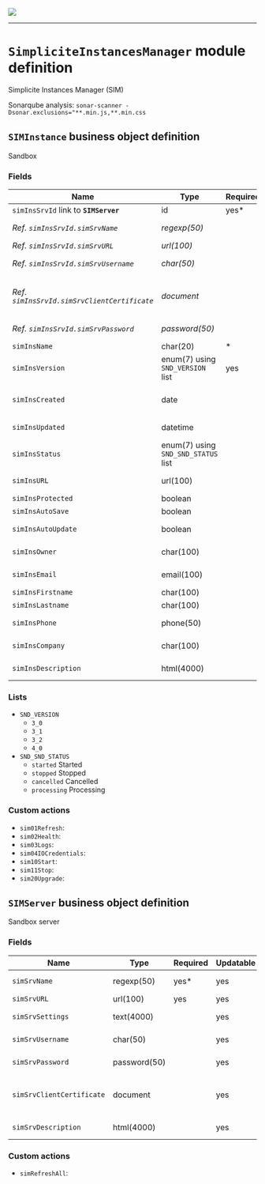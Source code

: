 ![](https://www.simplicite.io/resources//logos/logo250.png)
* * *

`SimpliciteInstancesManager` module definition
==============================================

Simplicite Instances Manager (SIM)

Sonarqube analysis: `sonar-scanner -Dsonar.exclusions="**.min.js,**.min.css`

`SIMInstance` business object definition
----------------------------------------

Sandbox

### Fields

| Name                                                         | Type                                     | Required | Updatable | Personal | Description                                                                      | 
| ------------------------------------------------------------ | ---------------------------------------- | -------- | --------- | -------- | -------------------------------------------------------------------------------- |
| `simInsSrvId` link to **`SIMServer`**                        | id                                       | yes*     | yes       |          | -                                                                                |
| _Ref. `simInsSrvId.simSrvName`_                              | _regexp(50)_                             |          |           |          | _Server name_                                                                    |
| _Ref. `simInsSrvId.simSrvURL`_                               | _url(100)_                               |          |           | yes      | -                                                                                |
| _Ref. `simInsSrvId.simSrvUsername`_                          | _char(50)_                               |          |           | yes      | _Server user name_                                                               |
| _Ref. `simInsSrvId.simSrvClientCertificate`_                 | _document_                               |          |           | yes      | _Client certificate allowed by server_                                           |
| _Ref. `simInsSrvId.simSrvPassword`_                          | _password(50)_                           |          |           | yes      | _Server password_                                                                |
| `simInsName`                                                 | char(20)                                 | *        | yes       | yes      | -                                                                                |
| `simInsVersion`                                              | enum(7) using `SND_VERSION` list         | yes      | yes       |          | Sandbox version                                                                  |
| `simInsCreated`                                              | date                                     |          |           |          | Sandbox creation date                                                            |
| `simInsUpdated`                                              | datetime                                 |          |           |          | Updated date time                                                                |
| `simInsStatus`                                               | enum(7) using `SND_SND_STATUS` list      |          |           |          | Status                                                                           |
| `simInsURL`                                                  | url(100)                                 |          |           |          | Custom URL                                                                       |
| `simInsProtected`                                            | boolean                                  |          |           |          | Protected?                                                                       |
| `simInsAutoSave`                                             | boolean                                  |          |           |          | Auto save?                                                                       |
| `simInsAutoUpdate`                                           | boolean                                  |          |           |          | Auto update?                                                                     |
| `simInsOwner`                                                | char(100)                                |          |           |          | Owner identifier                                                                 |
| `simInsEmail`                                                | email(100)                               |          |           | yes      | Request email                                                                    |
| `simInsFirstname`                                            | char(100)                                |          |           | yes      | First name                                                                       |
| `simInsLastname`                                             | char(100)                                |          |           | yes      | Last name                                                                        |
| `simInsPhone`                                                | phone(50)                                |          |           | yes      | Phone number                                                                     |
| `simInsCompany`                                              | char(100)                                |          |           | yes      | Company name                                                                     |
| `simInsDescription`                                          | html(4000)                               |          | yes       |          | Sandbox description                                                              |

### Lists

* `SND_VERSION`
    - `3_0` 
    - `3_1` 
    - `3_2` 
    - `4_0` 
* `SND_SND_STATUS`
    - `started` Started
    - `stopped` Stopped
    - `cancelled` Cancelled
    - `processing` Processing

### Custom actions

* `sim01Refresh`: 
* `sim02Health`: 
* `sim03Logs`: 
* `sim04IOCredentials`: 
* `sim10Start`: 
* `sim11Stop`: 
* `sim20Upgrade`: 

`SIMServer` business object definition
--------------------------------------

Sandbox server

### Fields

| Name                                                         | Type                                     | Required | Updatable | Personal | Description                                                                      | 
| ------------------------------------------------------------ | ---------------------------------------- | -------- | --------- | -------- | -------------------------------------------------------------------------------- |
| `simSrvName`                                                 | regexp(50)                               | yes*     | yes       |          | Server name                                                                      |
| `simSrvURL`                                                  | url(100)                                 | yes      | yes       | yes      | -                                                                                |
| `simSrvSettings`                                             | text(4000)                               |          | yes       | yes      | Bluemix parameters                                                               |
| `simSrvUsername`                                             | char(50)                                 |          | yes       | yes      | Server user name                                                                 |
| `simSrvPassword`                                             | password(50)                             |          | yes       | yes      | Server password                                                                  |
| `simSrvClientCertificate`                                    | document                                 |          | yes       | yes      | Client certificate allowed by server                                             |
| `simSrvDescription`                                          | html(4000)                               |          | yes       |          | Server description                                                               |

### Custom actions

* `simRefreshAll`: 

